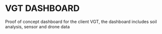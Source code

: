 # VGT DASHBOARD

Proof of concept dashboard for the client VGT, the dashboard includes soil analysis, sensor and drone data

